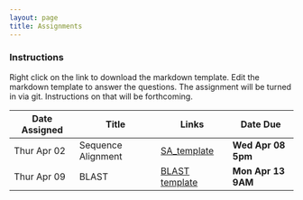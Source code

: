 ```yaml
---
layout: page
title: Assignments
---
```


### Instructions

Right click on the link to download the markdown template.  Edit the markdown template to answer the questions.  The assignment will be turned in via git.  Instructions on that will be forthcoming.

| Date Assigned | Title              | Links                             | Date Due       |
|---------------|--------------------|-----------------------------------|----------------|
| Thur Apr 02   | Sequence Alignment | [SA_template](unit1-worksheet.md) | __Wed Apr 08 5pm__ |
| Thur Apr 09   | BLAST              | [BLAST template](assignment2-worksheet.md) | __Mon Apr 13 9AM__ |

